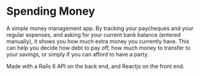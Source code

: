 # Spending Money

A simple money management app. By tracking your paycheques and your regular expenses, and asking for your current bank balance (entered manually), it shows you how much extra money you currently have. This can help you decide how debt to pay off, how much money to transfer to your savings, or simply if you can afford to have a party.

Made with a Rails 6 API on the back end, and Reactjs on the front end.

